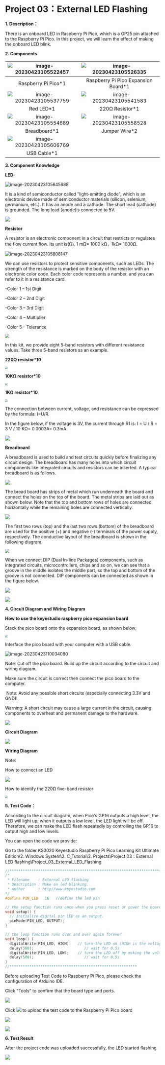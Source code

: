 # Project 03：External LED Flashing 

**1. Description：**

There is an onboard LED in Raspberry Pi Pico, which is a GP25 pin attached to the Raspberry Pi Pico. In this project, we will learn the effect of making the onboard LED blink.



**2. Components**

| ![image-20230423105522457](media/image-20230423105522457.png) | ![image-20230423105526335](media/image-20230423105526335.png) |
| :----------------------------------------------------------: | :----------------------------------------------------------: |
|                     Raspberry Pi Pico*1                      |             Raspberry Pi Pico Expansion Board*1              |
| ![image-20230423105537759](media/image-20230423105537759.png) | ![image-20230423105541583](media/image-20230423105541583.png) |
|                          Red LED*1                           |                       220Ω Resistor*1                        |
| ![image-20230423105554689](media/image-20230423105554689.png) | ![image-20230423105558528](media/image-20230423105558528.png) |
|                         Breadboard*1                         |                        Jumper Wire*2                         |
| ![image-20230423105606769](media/image-20230423105606769.png) |                                                              |
|                         USB Cable*1                          |                                                              |



**3. Component Knowledge**

**LED:**

![image-20230423105645688](media/image-20230423105645688.png)

It is a kind of semiconductor called "light-emitting diode", which is an electronic device made of semiconductor materials (silicon, selenium, germanium, etc.). It has an anode and a cathode. The short lead (cathode) is grounded. The long lead (anode)is connected to 5V.

![](/media/f70404aa49540fd7aecae944c7c01f83.jpeg)

**Resistor**

A resistor is an electronic component in a circuit that restricts or regulates the flow current flow. Its unit is(Ω). 1 mΩ= 1000 kΩ，1kΩ= 1000Ω.

![image-20230423105808147](media/image-20230423105808147.png)

We can use resistors to protect sensitive components, such as LEDs. The strength of the resistance is marked on the body of the resistor with an electronic color code. Each color code represents a number, and you can refer to it in a resistance card.

\-Color 1 – 1st Digit

\-Color 2 – 2nd Digit

\-Color 3 – 3rd Digit

\-Color 4 – Multiplier

\-Color 5 – Tolerance

<img src="/media/c3df005312cd9f6d4cdae6abf3cddb83.png" style="zoom:80%;" />

In this kit, we provide eight 5-band resistors with different resistance values. Take three 5-band resistors as an example.

**220Ω resistor\*10**

<img src="/media/55c0199544e9819328f6d5778f10d7d0.png" style="zoom:50%;" />

**10KΩ resistor\*10**

<img src="/media/246cf3885dc837c458a28123885c9f7b.png" style="zoom:50%;" />

**1KΩ resistor\*10**

<img src="/media/19f5dfc51adfd79b04c3b164529767ed.png" style="zoom:50%;" />

The connection between current, voltage, and resistance can be expressed by the formula: I=U/R.

In the figure below, if the voltage is 3V, the current through R1 is: I = U / R = 3 V / 10 KΩ= 0.0003A= 0.3mA.

![](/media/b3eec552e4dfad361833730698621776.png)

**Breadboard**

A breadboard is used to build and test circuits quickly before finalizing any circuit design. The breadboard has many holes into which circuit components like integrated circuits and resistors can be inserted. A typical breadboard is as follows.

![](/media/612c1381811b2d780d5f6ed6a7ec3701.png)

The bread board has strips of metal which run underneath the board and connect the holes on the top of the board. The metal strips are laid out as shown below. Note that the top and bottom rows of holes are connected horizontally while the remaining holes are connected vertically.

![](/media/b45e70b961537035c85878b73d371725.png)

The first two rows (top) and the last two rows (bottom) of the breadboard are used for the positive (+) and negative (-) terminals of the power supply, respectively. The conductive layout of the breadboard is shown in the following diagram.

<img src="/media/d5478bd5eac558252cbc235479d979eb.png" style="zoom:80%;" />

When we connect DIP (Dual In-line Packages) components, such as integrated circuits, microcontrollers, chips and so on, we can see that a groove in the middle isolates the middle part, so the top and bottom of the groove is not connected. DIP components can be connected as shown in the figure below.

![](/media/50caf14e911c4244779e99445c658db6.png)

![](/media/9b66ae2199e77fbc99b7b278dac0b567.png)

**4. Circuit Diagram and Wiring Diagram**

**How to use the keyestudio raspberry pico expansion board**

Stack the pico board onto the expansion board, as shown below;

<img src="/media/fae969ca3b1a4592a83a4e05f5795a5b.png" style="zoom:50%;" />

Interface the pico board with your computer with a USB cable.

![image-20230423110034080](media/image-20230423110034080.png)

Note: Cut off the pico board. Build up the circuit according to the circuit and wiring diagram.

Make sure the circuit is correct then connect the pico board to the computer.

 Note: Avoid any possible short circuits (especially connecting 3.3V and GND)\!

Warning: A short circuit may cause a large current in the circuit, causing components to overheat and permanent damage to the hardware.

![](/media/cb069d7553d861e3293d8bdbe85bbd05.png)

**Circuit Diagram**

![](/media/898285da10fa9b39e52a02bc68758d27.png)

**Wiring Diagram**

Note:

How to connect an LED

![](/media/42ff6f405dfa128593827de5aa03e94b.png)

How to identify the 220Ω five-band resistor

<img src="/media/55c0199544e9819328f6d5778f10d7d0.png" style="zoom:50%;" />

**5. Test Code：**

According to the circuit diagram, when Pico's GP16 outputs a high level, the LED will light up; when it outputs a low level, the LED light will be off. Therefore, we can make the LED flash repeatedly by controlling the GP16 to output high and low levels.

You can open the code we provide:

Go to the folder KS3020 Keyestudio Raspberry Pi Pico Learning Kit Ultimate Edition\\2. Windows System\\2. C\_Tutorial\\2. Projects\\Project 03：External LED flashing\\Project\_03\_External\_LED\_Flashing.

```c
//**********************************************************************
/*
 * Filename    : External LED flashing
 * Description : Make an led blinking.
 * Auther      : http//www.keyestudio.com
*/
#define PIN_LED   16   //define the led pin

// the setup function runs once when you press reset or power the board
void setup() {
  // initialize digital pin LED as an output.
  pinMode(PIN_LED, OUTPUT);
}

// the loop function runs over and over again forever
void loop() {
  digitalWrite(PIN_LED, HIGH);   // turn the LED on (HIGH is the voltage level)
  delay(500);                       // wait for 0.5s
  digitalWrite(PIN_LED, LOW);    // turn the LED off by making the voltage LOW
  delay(500);                       // wait for 0.5s
}
//**********************************************************
```


Before uploading Test Code to Raspberry Pi Pico, please check the configuration of Arduino IDE.

Click "Tools" to confirm that the board type and ports.

![](/media/d2dc892e6f83a37b57b02a9f05f7fc8a.png)

Click ![](/media/b0d41283bf5ae66d2d5ab45db15331ba.png) to upload the test code to the Raspberry Pi Pico board

![](/media/360c315c0d80aefa994add635bd31561.png)

![](/media/253f1992ddf73ca401dde1797fcfcfca.png)

**6. Test Result**

After the project code was uploaded successfully, the LED started flashing

![](/media/2dcc6a55b77b4175b5175f717eb196c3.png)
